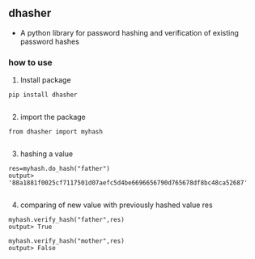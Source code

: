 ## dhasher
- A python library for password hashing and verification of existing password hashes

### how to use 

1. Install package
 
```
pip install dhasher
 
```
2. import the package 
 
```
from dhasher import myhash
 
```
3. hashing a value
 
```
res=myhash.do_hash("father")
output> '88a1881f0025cf7117501d07aefc5d4be6696656790d765678df8bc48ca52687'
 
```
4. comparing of new value with previously hashed value res
 
```
myhash.verify_hash("father",res)
output> True

myhash.verify_hash("mother",res)
output> False

```




